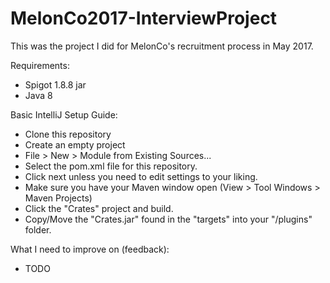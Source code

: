# MelonCo2017-InterviewProject
This was the project I did for MelonCo's recruitment process in May 2017.

Requirements:
* Spigot 1.8.8 jar
* Java 8

Basic IntelliJ Setup Guide:
* Clone this repository
* Create an empty project
* File > New > Module from Existing Sources...
* Select the pom.xml file for this repository.
* Click next unless you need to edit settings to your liking.
* Make sure you have your Maven window open (View > Tool Windows > Maven Projects)
* Click the "Crates" project and build.
* Copy/Move the "Crates.jar" found in the "targets" into your "/plugins" folder.

What I need to improve on (feedback):
* TODO
